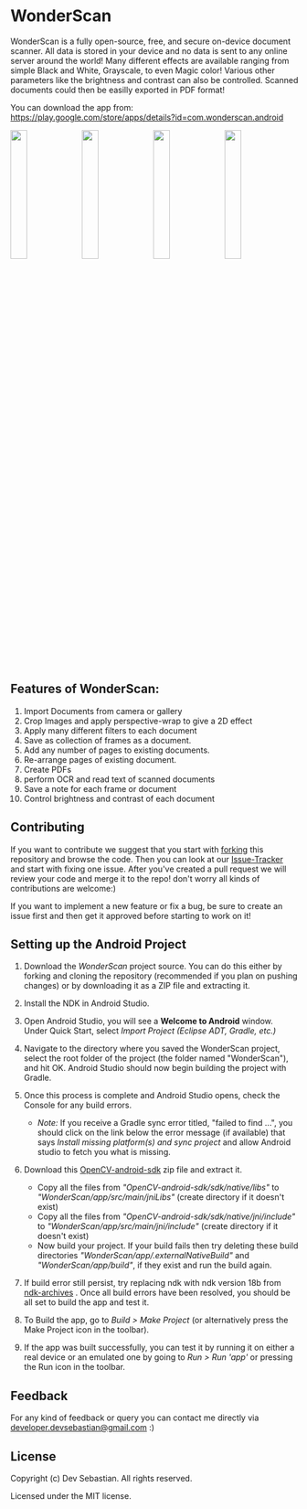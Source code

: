 # WonderScan
WonderScan is a fully open-source, free, and secure on-device document scanner. All data is stored in your device and no data is sent to any online server around the world! Many different effects are available ranging from simple Black and White, Grayscale, to even Magic color! Various other parameters like the brightness and contrast can also be controlled. Scanned documents could then be easilly exported in PDF format!

You can download the app from: https://play.google.com/store/apps/details?id=com.wonderscan.android

<p float="left">
<img width="24%" src="https://user-images.githubusercontent.com/19506171/134734966-43aff8a5-5d6b-4880-a39d-276c2be34e7a.png"/>
<img width="24%" src="https://user-images.githubusercontent.com/19506171/134734973-bcbcf9cd-6e92-4b94-9e95-53de50c07a24.jpg"/>
<img width="24%" src="https://user-images.githubusercontent.com/19506171/134734983-dd722396-8bbe-4868-bf40-3649e223ac12.jpg"/>
<img width="24%" src="https://user-images.githubusercontent.com/19506171/134734979-bb001a70-4492-4a05-95db-088cc3b5837a.jpg"/>
</p>

## Features of WonderScan:
1. Import Documents from camera or gallery
2. Crop Images and apply perspective-wrap to give a 2D effect
3. Apply many different filters to each document
4. Save as collection of frames as a document. 
5. Add any number of pages to existing documents.
6. Re-arrange pages of existing document.
6. Create PDFs
7. perform OCR and read text of scanned documents
8. Save a note for each frame or document
9. Control brightness and contrast of each document


## Contributing 

If you want to contribute we suggest that you start with [forking](https://help.github.com/articles/fork-a-repo/) this repository and browse the code. Then you can look at our [Issue-Tracker](https://github.com/devsebastian/WonderScan/issues) and start with fixing one issue. 
After you've created a pull request we will review your code and merge it to the repo! don't worry all kinds of contributions are welcome:)

If you want to implement a new feature or fix a bug, be sure to create an issue first and then get it approved before starting to work on it!

## Setting up the Android Project

1. Download the *WonderScan* project source. You can do this either by forking and cloning the repository (recommended if you plan on pushing changes) or by downloading it as a ZIP file and extracting it.

2. Install the NDK in Android Studio.

3. Open Android Studio, you will see a **Welcome to Android** window. Under Quick Start, select *Import Project (Eclipse ADT, Gradle, etc.)*

4. Navigate to the directory where you saved the WonderScan project, select the root folder of the project (the folder named "WonderScan"), and hit OK. Android Studio should now begin building the project with Gradle.

5. Once this process is complete and Android Studio opens, check the Console for any build errors.

    - *Note:* If you receive a Gradle sync error titled, "failed to find ...", you should click on the link below the error message (if available) that says *Install missing platform(s) and sync project* and allow Android studio to fetch you what is missing.

6. Download this [OpenCV-android-sdk](https://github.com/opencv/opencv/releases/download/4.0.1/opencv-4.0.1-android-sdk.zip) zip file and extract it.

     - Copy all the files from *"OpenCV-android-sdk/sdk/native/libs"* to *"WonderScan/app/src/main/jniLibs"* (create directory if it doesn't exist)
     - Copy all the files from *"OpenCV-android-sdk/sdk/native/jni/include"* to *"WonderScan/app/src/main/jni/include"* (create directory if it doesn't exist)
     - Now build your project. If your build fails then try deleting these build directories *"WonderScan/app/.externalNativeBuild"* and *"WonderScan/app/build"*, if they exist and run the build again.

7. If build error still persist, try replacing ndk with ndk version 18b from [ndk-archives](https://developer.android.com/ndk/downloads/older_releases) .  Once all build errors have been resolved, you should be all set to build the app and test it.

8. To Build the app, go to *Build > Make Project* (or alternatively press the Make Project icon in the toolbar).

9. If the app was built successfully, you can test it by running it on either a real device or an emulated one by going to *Run > Run 'app'* or pressing the Run icon in the toolbar.

## Feedback
For any kind of feedback or query you can contact me directly via developer.devsebastian@gmail.com :)

## License
Copyright (c) Dev Sebastian. All rights reserved.

Licensed under the MIT license.
